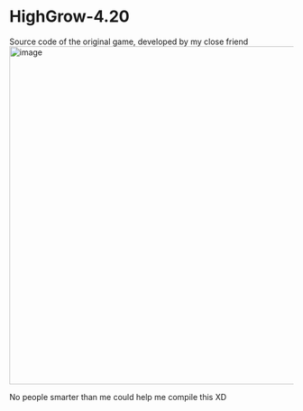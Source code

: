 # HighGrow-4.20
Source code of the original game, developed by my close friend
<img width="800" height="600" alt="image" src="https://github.com/user-attachments/assets/8f1bd1b3-46b7-4c1e-910f-471ea746a03d" />

No people smarter than me could help me compile this XD